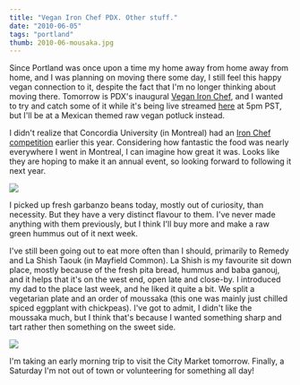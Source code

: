 ```yaml
---
title: "Vegan Iron Chef PDX. Other stuff."
date: "2010-06-05"
tags: "portland"
thumb: 2010-06-mousaka.jpg
---
```


Since Portland was once upon a time my home away from home away from home, and I was planning on moving there some day, I still feel this happy vegan connection to it, despite the fact that I'm no longer thinking about moving there. Tomorrow is PDX's inaugural [Vegan Iron Chef](http://www.tryveganpdx.com/events/vegan-iron-chef/), and I wanted to try and catch some of it while it's being live streamed [here](http://www.ustream.tv/channel/try-vegan-pdx) at 5pm PST, but I'll be at a Mexican themed raw vegan potluck instead.  

I didn't realize that Concordia University (in Montreal) had an [Iron Chef competition](http://cjournal.concordia.ca/archives/20100304/iron_chef_serves_up_vegan_treats.php) earlier this year. Considering how fantastic the food was nearly everywhere I went in Montreal, I can imagine how great it was. Looks like they are hoping to make it an annual event, so looking forward to following it next year.  

[![](images/4671320874_083f943185.jpg)](http://farm5.static.flickr.com/4037/4671320874_083f943185.jpg)

I picked up fresh garbanzo beans today, mostly out of curiosity, than necessity. But they have a very distinct flavour to them. I've never made anything with them previously, but I think I'll buy more and make a raw green hummus out of it next week.  

I've still been going out to eat more often than I should, primarily to Remedy and La Shish Taouk (in Mayfield Common). La Shish is my favourite sit down place, mostly because of the fresh pita bread, hummus and baba ganouj, and it helps that it's on the west end, open late and close-by. I introduced my dad to the place last week, and he liked it quite a bit. We split a vegetarian plate and an order of moussaka (this one was mainly just chilled spiced eggplant with chickpeas). I've got to admit, I didn't like the moussaka much, but I think that's because I wanted something sharp and tart rather then something on the sweet side.  


[![](images/4671333686_bc8285d7b5.jpg)](http://www.flickr.com/photos/prairiev/4671333686/)


I'm taking an early morning trip to visit the City Market tomorrow. Finally, a Saturday I'm not out of town or volunteering for something all day!
